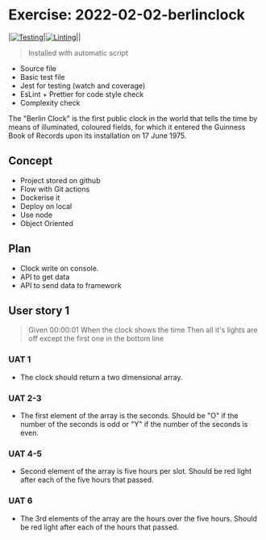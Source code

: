 # Exercise: 2022-02-02-berlinclock

|[![Testing](https://github.com/bencsbalazs/2022-02-02-berlinclock/actions/workflows/test.yml/badge.svg)](https://github.com/bencsbalazs/2022-02-02-berlinclock/actions/workflows/test.yml)|[![Linting](https://github.com/bencsbalazs/2022-02-02-berlinclock/actions/workflows/lint.yml/badge.svg)](https://github.com/bencsbalazs/2022-02-02-berlinclock/actions/workflows/lint.yml)||

> Installed with automatic script

- Source file
- Basic test file
- Jest for testing (watch and coverage)
- EsLint + Prettier for code style check
- Complexity check

The "Berlin Clock" is the first public clock in the world that tells the time by means of illuminated, coloured fields, for which it entered the Guinness Book of Records upon its installation on 17 June 1975.

## Concept

- Project stored on github
- Flow with Git actions
- Dockerise it
- Deploy on local
- Use node
- Object Oriented

## Plan

- Clock write on console.
- API to get data
- API to send data to framework

## User story 1

> Given 00:00:01
> When the clock shows the time
> Then all it's lights are off except the first one in the bottom line

### UAT 1

- The clock should return a two dimensional array.

### UAT 2-3

- The first element of the array is the seconds. Should be "O" if the number of the seconds is odd or "Y" if the number of the seconds is even.

### UAT 4-5

- Second element of the array is five hours per slot. Should be red light after each of the five hours that passed.

### UAT 6

- The 3rd elements of the array are the hours over the five hours. Should be red light after each of the hours that passed.
